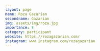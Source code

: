 ```yaml
---
layout: page
name: Roza Gazarian
secondname: Gazarian
img: assets/img/roza.jpg
importance: 8
category: participant
website: https://rozagazarian.com/
instagram: www.instagram.com/rozagazarian
---
```

